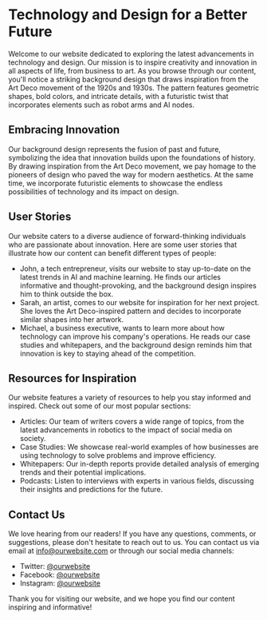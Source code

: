 <!--font:Poppins-->

# Technology and Design for a Better Future

Welcome to our website dedicated to exploring the latest advancements in technology and design. Our mission is to inspire creativity and innovation in all aspects of life, from business to art. As you browse through our content, you'll notice a striking background design that draws inspiration from the Art Deco movement of the 1920s and 1930s. The pattern features geometric shapes, bold colors, and intricate details, with a futuristic twist that incorporates elements such as robot arms and AI nodes.

## Embracing Innovation

Our background design represents the fusion of past and future, symbolizing the idea that innovation builds upon the foundations of history. By drawing inspiration from the Art Deco movement, we pay homage to the pioneers of design who paved the way for modern aesthetics. At the same time, we incorporate futuristic elements to showcase the endless possibilities of technology and its impact on design.

## User Stories

Our website caters to a diverse audience of forward-thinking individuals who are passionate about innovation. Here are some user stories that illustrate how our content can benefit different types of people:

- John, a tech entrepreneur, visits our website to stay up-to-date on the latest trends in AI and machine learning. He finds our articles informative and thought-provoking, and the background design inspires him to think outside the box.
- Sarah, an artist, comes to our website for inspiration for her next project. She loves the Art Deco-inspired pattern and decides to incorporate similar shapes into her artwork.
- Michael, a business executive, wants to learn more about how technology can improve his company's operations. He reads our case studies and whitepapers, and the background design reminds him that innovation is key to staying ahead of the competition.

## Resources for Inspiration

Our website features a variety of resources to help you stay informed and inspired. Check out some of our most popular sections:

- Articles: Our team of writers covers a wide range of topics, from the latest advancements in robotics to the impact of social media on society.
- Case Studies: We showcase real-world examples of how businesses are using technology to solve problems and improve efficiency.
- Whitepapers: Our in-depth reports provide detailed analysis of emerging trends and their potential implications.
- Podcasts: Listen to interviews with experts in various fields, discussing their insights and predictions for the future.

## Contact Us

We love hearing from our readers! If you have any questions, comments, or suggestions, please don't hesitate to reach out to us. You can contact us via email at [info@ourwebsite.com](mailto:info@ourwebsite.com) or through our social media channels:

- Twitter: [@ourwebsite](https://twitter.com/ourwebsite)
- Facebook: [@ourwebsite](https://www.facebook.com/ourwebsite)
- Instagram: [@ourwebsite](https://www.instagram.com/ourwebsite)

Thank you for visiting our website, and we hope you find our content inspiring and informative!

<!--

Write me content for website with wallpaper which alt text is:

"An Art Deco-inspired pattern in shades of gold and black, with futuristic elements such as robot arms and AI nodes."

The name/title of the page should not be 1:1 copy of the alt text but rather a real content of the website which is using this wallpaper.

- Use markdown format 
- Start with heading
- Heading should be short and concise
- The content should look like a real website 
- The website should not be about the wallpaper, wallpaper is just a related background
- Heading should be contain work "wallpaper" or "background"
- Include real sections like references, contact, user stories, etc. use things relevant to the page purpose.
- Feel free to use structure like headings, bullets, numbering, blockquotes, paragraphs, horizontal lines, etc.
- You can use formatting like bold or _italic_
- You can include UTF-8 emojis
- Links should be only #hash anchors (and you can refer to the document itself)
- Do not include images


---


# The Golden Age of Innovation: A Futuristic Wallpaper for Forward-Thinking Minds

Welcome to our website dedicated to exploring the latest advancements in technology and design. Our mission is to inspire creativity and innovation in all aspects of life, from business to art. As you browse through our content, you'll notice a striking wallpaper in shades of gold and black with an Art Deco-inspired pattern. This wallpaper serves as a backdrop to our website, symbolizing the fusion of past and future.

## The Inspiration Behind the Wallpaper

Our wallpaper design draws inspiration from the Art Deco movement of the 1920s and 1930s, which emphasized geometric shapes, bold colors, and intricate patterns. However, we've added a futuristic twist by incorporating elements such as robot arms and AI nodes. This combination of vintage and modern creates a unique aesthetic that captures the essence of our website's message: embracing the past while looking towards the future.

## User Stories

Our website caters to a diverse audience of forward-thinking individuals who are passionate about innovation. Here are some user stories that illustrate how our content can benefit different types of people:

- John, a tech entrepreneur, visits our website to stay up-to-date on the latest trends in AI and machine learning. He finds our articles informative and thought-provoking, and the futuristic wallpaper inspires him to think outside the box.
- Sarah, an artist, comes to our website for inspiration for her next project. She loves the Art Deco-inspired wallpaper and decides to incorporate similar patterns into her artwork.
- Michael, a business executive, wants to learn more about how technology can improve his company's operations. He reads our case studies and whitepapers, and the wallpaper reminds him that innovation is key to staying ahead of the competition.

## References

Our website features a variety of resources to help you stay informed and inspired. Check out some of our most popular sections:

- Articles: Our team of writers covers a wide range of topics, from the latest advancements in robotics to the impact of social media on society.
- Case Studies: We showcase real-world examples of how businesses are using technology to solve problems and improve efficiency.
- Whitepapers: Our in-depth reports provide detailed analysis of emerging trends and their potential implications.
- Podcasts: Listen to interviews with experts in various fields, discussing their insights and predictions for the future.

## Contact Us

We love hearing from our readers! If you have any questions, comments, or suggestions, please don't hesitate to reach out to us. You can contact us via email at [info@ourwebsite.com](mailto:info@ourwebsite.com) or through our social media channels:

- Twitter: [@ourwebsite](https://twitter.com/ourwebsite)
- Facebook: [@ourwebsite](https://www.facebook.com/ourwebsite)
- Instagram: [@ourwebsite](https://www.instagram.com/ourwebsite)

Thank you for visiting our website, and we hope you find our content inspiring and informative!


---


Heading should not include word "wallpaper". The website should not be about the wallpaper itself, wallpaper is just a related background, rewrite whole content.


---


# The Future is Now: Exploring the Intersection of Technology and Design

Welcome to our website dedicated to exploring the latest advancements in technology and design. Our mission is to inspire creativity and innovation in all aspects of life, from business to art. As you browse through our content, you'll notice a striking background with an Art Deco-inspired pattern in shades of gold and black. This design serves as a visual representation of our website's message: embracing the past while looking towards the future.

## Drawing Inspiration from the Past and Present

Our background design draws inspiration from the Art Deco movement of the 1920s and 1930s, which emphasized geometric shapes, bold colors, and intricate patterns. However, we've added a futuristic twist by incorporating elements such as robot arms and AI nodes. This combination of vintage and modern creates a unique aesthetic that captures the essence of our website's message.

## User Stories

Our website caters to a diverse audience of forward-thinking individuals who are passionate about innovation. Here are some user stories that illustrate how our content can benefit different types of people:

- John, a tech entrepreneur, visits our website to stay up-to-date on the latest trends in AI and machine learning. He finds our articles informative and thought-provoking, and the background design inspires him to think outside the box.
- Sarah, an artist, comes to our website for inspiration for her next project. She loves the Art Deco-inspired pattern and decides to incorporate similar shapes into her artwork.
- Michael, a business executive, wants to learn more about how technology can improve his company's operations. He reads our case studies and whitepapers, and the background design reminds him that innovation is key to staying ahead of the competition.

## References

Our website features a variety of resources to help you stay informed and inspired. Check out some of our most popular sections:

- Articles: Our team of writers covers a wide range of topics, from the latest advancements in robotics to the impact of social media on society.
- Case Studies: We showcase real-world examples of how businesses are using technology to solve problems and improve efficiency.
- Whitepapers: Our in-depth reports provide detailed analysis of emerging trends and their potential implications.
- Podcasts: Listen to interviews with experts in various fields, discussing their insights and predictions for the future.

## Contact Us

We love hearing from our readers! If you have any questions, comments, or suggestions, please don't hesitate to reach out to us. You can contact us via email at [info@ourwebsite.com](mailto:info@ourwebsite.com) or through our social media channels:

- Twitter: [@ourwebsite](https://twitter.com/ourwebsite)
- Facebook: [@ourwebsite](https://www.facebook.com/ourwebsite)
- Instagram: [@ourwebsite](https://www.instagram.com/ourwebsite)

Thank you for visiting our website, and we hope you find our content inspiring and informative!


---


Heading is too long, rewrite whole content.


---


# Exploring the Intersection of Technology and Design

Welcome to our website dedicated to exploring the latest advancements in technology and design. Our mission is to inspire creativity and innovation in all aspects of life, from business to art. As you browse through our content, you'll notice a striking background design that draws inspiration from the Art Deco movement of the 1920s and 1930s. The pattern features geometric shapes, bold colors, and intricate details, with a futuristic twist that incorporates elements such as robot arms and AI nodes.

## Embracing the Past and Future

Our background design represents the fusion of past and future, symbolizing the idea that innovation builds upon the foundations of history. By drawing inspiration from the Art Deco movement, we pay homage to the pioneers of design who paved the way for modern aesthetics. At the same time, we incorporate futuristic elements to showcase the endless possibilities of technology and its impact on design.

## User Stories

Our website caters to a diverse audience of forward-thinking individuals who are passionate about innovation. Here are some user stories that illustrate how our content can benefit different types of people:

- John, a tech entrepreneur, visits our website to stay up-to-date on the latest trends in AI and machine learning. He finds our articles informative and thought-provoking, and the background design inspires him to think outside the box.
- Sarah, an artist, comes to our website for inspiration for her next project. She loves the Art Deco-inspired pattern and decides to incorporate similar shapes into her artwork.
- Michael, a business executive, wants to learn more about how technology can improve his company's operations. He reads our case studies and whitepapers, and the background design reminds him that innovation is key to staying ahead of the competition.

## References

Our website features a variety of resources to help you stay informed and inspired. Check out some of our most popular sections:

- Articles: Our team of writers covers a wide range of topics, from the latest advancements in robotics to the impact of social media on society.
- Case Studies: We showcase real-world examples of how businesses are using technology to solve problems and improve efficiency.
- Whitepapers: Our in-depth reports provide detailed analysis of emerging trends and their potential implications.
- Podcasts: Listen to interviews with experts in various fields, discussing their insights and predictions for the future.

## Contact Us

We love hearing from our readers! If you have any questions, comments, or suggestions, please don't hesitate to reach out to us. You can contact us via email at [info@ourwebsite.com](mailto:info@ourwebsite.com) or through our social media channels:

- Twitter: [@ourwebsite](https://twitter.com/ourwebsite)
- Facebook: [@ourwebsite](https://www.facebook.com/ourwebsite)
- Instagram: [@ourwebsite](https://www.instagram.com/ourwebsite)

Thank you for visiting our website, and we hope you find our content inspiring and informative!


---


Heading is too long, rewrite whole content.


---


# Technology and Design for a Better Future

Welcome to our website dedicated to exploring the latest advancements in technology and design. Our mission is to inspire creativity and innovation in all aspects of life, from business to art. As you browse through our content, you'll notice a striking background design that draws inspiration from the Art Deco movement of the 1920s and 1930s. The pattern features geometric shapes, bold colors, and intricate details, with a futuristic twist that incorporates elements such as robot arms and AI nodes.

## Embracing Innovation

Our background design represents the fusion of past and future, symbolizing the idea that innovation builds upon the foundations of history. By drawing inspiration from the Art Deco movement, we pay homage to the pioneers of design who paved the way for modern aesthetics. At the same time, we incorporate futuristic elements to showcase the endless possibilities of technology and its impact on design.

## User Stories

Our website caters to a diverse audience of forward-thinking individuals who are passionate about innovation. Here are some user stories that illustrate how our content can benefit different types of people:

- John, a tech entrepreneur, visits our website to stay up-to-date on the latest trends in AI and machine learning. He finds our articles informative and thought-provoking, and the background design inspires him to think outside the box.
- Sarah, an artist, comes to our website for inspiration for her next project. She loves the Art Deco-inspired pattern and decides to incorporate similar shapes into her artwork.
- Michael, a business executive, wants to learn more about how technology can improve his company's operations. He reads our case studies and whitepapers, and the background design reminds him that innovation is key to staying ahead of the competition.

## Resources for Inspiration

Our website features a variety of resources to help you stay informed and inspired. Check out some of our most popular sections:

- Articles: Our team of writers covers a wide range of topics, from the latest advancements in robotics to the impact of social media on society.
- Case Studies: We showcase real-world examples of how businesses are using technology to solve problems and improve efficiency.
- Whitepapers: Our in-depth reports provide detailed analysis of emerging trends and their potential implications.
- Podcasts: Listen to interviews with experts in various fields, discussing their insights and predictions for the future.

## Contact Us

We love hearing from our readers! If you have any questions, comments, or suggestions, please don't hesitate to reach out to us. You can contact us via email at [info@ourwebsite.com](mailto:info@ourwebsite.com) or through our social media channels:

- Twitter: [@ourwebsite](https://twitter.com/ourwebsite)
- Facebook: [@ourwebsite](https://www.facebook.com/ourwebsite)
- Instagram: [@ourwebsite](https://www.instagram.com/ourwebsite)

Thank you for visiting our website, and we hope you find our content inspiring and informative!


---


Write me a Google font which is best fitting for the website.

Pick from the list:
- Playfair Display
- Lobster
- Great Vibes
- Inter
- IBM Plex Sans
- Barlow Condensed
- Open Sans
- Orbitron
- Raleway
- Alegreya
- Lato
- Poppins
- Exo 2
- Futura
- Dancing Script
- Montserrat
- Roboto


Write just the font name nothing else.


---


Poppins

-->
